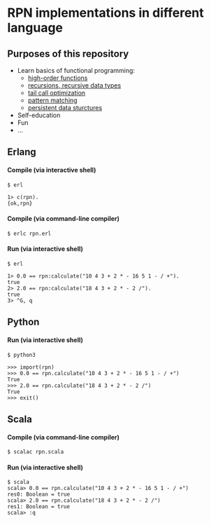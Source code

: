 # RPN implementations in different language

## Purposes of this repository
- Learn basics of functional programming:
  - [high-order functions](https://en.wikipedia.org/wiki/Higher-order_function)
  - [recursions, recursive data types](https://en.wikipedia.org/wiki/Recursion_(computer_science))
  - [tail call optimization](https://en.wikipedia.org/wiki/Tail_call)
  - [pattern matching](https://en.wikipedia.org/wiki/Pattern_matching)
  - [persistent data sturctures](https://en.wikipedia.org/wiki/Persistent_data_structure)
- Self-education
- Fun
- ...

## Erlang

#### Compile (via interactive shell)
```
$ erl

1> c(rpn).
{ok,rpn}
```
#### Compile (via command-line compiler)
```
$ erlc rpn.erl
```


#### Run (via interactive shell)
```
$ erl

1> 0.0 == rpn:calculate("10 4 3 + 2 * - 16 5 1 - / +").
true
2> 2.0 == rpn:calculate("18 4 3 + 2 * - 2 /").
true
3> ^G, q
```

## Python

#### Run (via interactive shell)

```
$ python3

>>> import(rpn)
>>> 0.0 == rpn.calculate("10 4 3 + 2 * - 16 5 1 - / +")
True
>>> 2.0 == rpn.calculate("18 4 3 + 2 * - 2 /")
True
>>> exit()
```


## Scala

#### Compile (via command-line compiler)
```
$ scalac rpn.scala 
```

#### Run (via interactive shell)
```
$ scala
scala> 0.0 == rpn.calculate("10 4 3 + 2 * - 16 5 1 - / +")
res0: Boolean = true
scala> 2.0 == rpn.calculate("18 4 3 + 2 * - 2 /")
res1: Boolean = true
scala> :q

```
